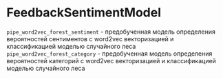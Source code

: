 # FeedbackSentimentModel
`pipe_word2vec_forest_sentiment` - предобученная модель определения вероятностей сентиментов с word2vec векторизацией и классификацией моделью случайного леса
`pipe_word2vec_forest_category` - предобученная модель определения вероятностей категорий с word2vec векторизацией и классификацией моделью случайного леса
